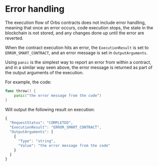 # Error handling

The execution flow of Orbs contracts does not include error handling, meaning that once an error occurs, code execution stops, the state in the blockchain is not stored, and any changes done up until the error are reverted.

When the contract execution hits an error, the `ExecutionResult` is set to `ERROR_SMART_CONTRACT`, and an error message is set in `OutputArguments`.

Using `panic` is the simplest way to report an error from within a contract, and in a similar way seen above, the error message is returned as part of the output arguments of the execution.

For example, the code:

```go
func throw() {
    panic("the error message from the code")
}
```

Will output the following result on execution:

```javascript
{
  "RequestStatus": "COMPLETED",
  "ExecutionResult": "ERROR_SMART_CONTRACT",
  "OutputArguments": [
    {
      "Type": "string",
      "Value": "the error message from the code"
    }
  ]
}
```



